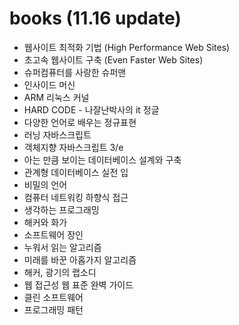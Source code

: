 # books (11.16 update)
- 웹사이트 최적화 기법 (High Performance Web Sites)
- 초고속 웹사이트 구축 (Even Faster Web Sites)
- 슈퍼컴퓨터를 사랑한 슈퍼맨
- 인사이드 머신
- ARM 리눅스 커널
- HARD CODE - 나잘난박사의 it 정글
- 다양한 언어로 배우는 정규표현
- 러닝 자바스크립트
- 객체지향 자바스크립트 3/e
- 아는 만큼 보이는 데이터베이스 설계와 구축
- 관계형 데이터베이스 실전 입
- 비밀의 언어
- 컴퓨터 네트워킹 하향식 접근
- 생각하는 프로그래밍
- 해커와 화가
- 소프트웨어 장인
- 누워서 읽는 알고리즘
- 미래를 바꾼 아홉가지 알고리즘
- 해커, 광기의 랩소디
- 웹 접근성 웹 표준 완벽 가이드
- 클린 소프트웨어
- 프로그래밍 패턴
